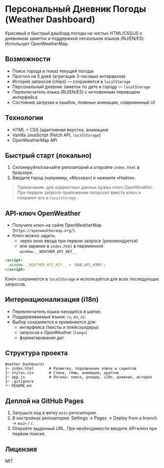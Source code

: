 # Персональный Дневник Погоды (Weather Dashboard)

Красивый и быстрый дашборд погоды на чистых HTML/CSS/JS с дневником заметок и поддержкой нескольких языков (RU/EN/ES). Использует OpenWeatherMap.

## Возможности
- Поиск города и показ текущей погоды
- Прогноз на 5 дней (агрегация 3‑часовых интервалов)
- История запросов (chips) — сохраняется в `localStorage`
- Персональный дневник заметок по дате и городу — `localStorage`
- Переключатель языка (RU/EN/ES) с мгновенным переводом интерфейса
- Состояния загрузки и ошибок, плавные анимации, современный UI

## Технологии
- HTML + CSS (адаптивная верстка, анимации)
- Vanilla JavaScript (Fetch API, `localStorage`)
- OpenWeatherMap API

## Быстрый старт (локально)
1. Склонируйте/скачайте репозиторий и откройте `index.html` в браузере.
2. Введите город (например, «Москва») и нажмите «Найти».

> Примечание: для корректных данных нужен ключ OpenWeather. При первом запросе приложение попросит ввести ключ и сохранит его в `localStorage`.

## API‑ключ OpenWeather
- Получите ключ на сайте OpenWeatherMap (`https://openweathermap.org/`).
- Ключ можно задать:
  - через окно ввода при первом запросе (рекомендуется)
  - или заранее в `index.html` в переменной `window.__WEATHER_API_KEY__`

```html
<script>
  window.__WEATHER_API_KEY__ = 'ВАШ_API_КЛЮЧ';
</script>
```

Ключ сохраняется в `localStorage` и используется для всех последующих запросов.

## Интернационализация (i18n)
- Переключатель языка находится в шапке.
- Поддерживаемые языки: `ru`, `en`, `es`.
- Выбор сохраняется и применяется для:
  - интерфейса (тексты и плейсхолдеры)
  - запросов к OpenWeather (`lang=`)
  - форматирования дат

## Структура проекта
```
Weather Dashboard/
├─ index.html       # Разметка, подключение ключа и скриптов
├─ styles.css       # Стили, темы, анимации, адаптив
├─ app.js           # Логика: поиск, рендер, i18n, дневник, история
├─ .gitignore
└─ README.md
```

## Деплой на GitHub Pages
1. Запушьте код в ветку `main` репозитория.
2. В настройках репозитория: Settings → Pages → Deploy from a branch → `main` / `/`.
3. Откройте выданный URL. При необходимости введите API‑ключ при первом поиске.

## Лицензия
MIT
